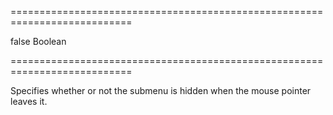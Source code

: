 ===========================================================================
<!--default-->false<!--/default-->
<!--type-->Boolean<!--/type-->
===========================================================================

<!--shortDescription-->
Specifies whether or not the submenu is hidden when the mouse pointer leaves it.
<!--/shortDescription-->

<!--fullDescription-->

<!--/fullDescription-->